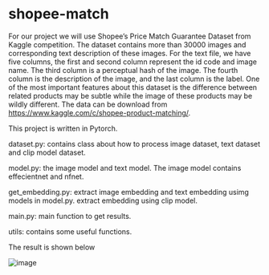# shopee-match

For our project we will use Shopee’s Price Match Guarantee Dataset from Kaggle competition. The dataset
contains more than 30000 images and corresponding text description of these images. For the text file, 
we have five columns, the first and second column represent the id code and image name. The
third column is a perceptual hash of the image. The fourth column is the description of the image, and the
last column is the label. One of the most important features about this dataset is the difference between
related products may be subtle while the image of these products may be wildly different. The data can be
download from https://www.kaggle.com/c/shopee-product-matching/. 



This project is written in Pytorch.

dataset.py: contains class about how to process image dataset, text dataset and clip model dataset.  

model.py: the image model and text model. The image model contains effecientnet and nfnet.  

get_embedding.py: extract image embedding and text embedding usimg models in model.py. extract embedding using clip model.  

main.py: main function to get results.  

utils: contains some useful functions.  


The result is shown below






![image](https://github.com/lims1914/shopee-match/assets/40879123/715c8da5-26fb-4014-9c59-b1647b19df7d)

